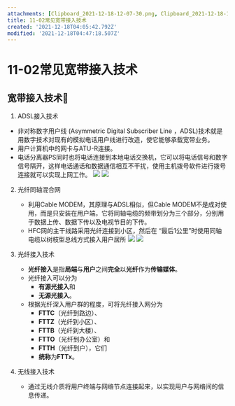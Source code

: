 ```yaml
---
attachments: [Clipboard_2021-12-18-12-07-30.png, Clipboard_2021-12-18-12-11-41.png, Clipboard_2021-12-18-12-13-28.png, Clipboard_2021-12-18-12-13-47.png]
title: 11-02常见宽带接入技术
created: '2021-12-18T04:05:42.792Z'
modified: '2021-12-18T04:47:18.507Z'
---
```


# 11-02常见宽带接入技术
## 宽带接入技术
1. ADSL接入技术
  * 非对称数字用户线 (Asymmetric Digital Subscriber Line ，ADSL)技术就是用数字技术对现有的模拟电话用户线进行改造，使它能够承载宽带业务。
  * 用户计算机中的网卡与ATU-R连接。
  * 电话分离器PS同时也将电话连接到本地电话交换机，它可以将电话信号和数字信号隔开，这样电话通话和数据通信相互不干扰，使用主机拨号软件进行拨号连接就可以实现上网工作。
    ![](@attachment/Clipboard_2021-12-18-12-07-30.png)
    ![](@attachment/Clipboard_2021-12-18-12-11-41.png)


2. 光纤同轴混合网
    * 利用Cable MODEM，其原理与ADSL相似，但Cable MODEM不是成对使用，而是只安装在用户端，它将同轴电缆的频带划分为三个部分，分别用于数据上传、数据下传以及电视节目的下传。
    * HFC网的主干线路采用光纤连接到小区，然后在 “最后1公里”时使用同轴电缆以树枝型总线方式接入用户居所
      ![](@attachment/Clipboard_2021-12-18-12-13-28.png)
      ![](@attachment/Clipboard_2021-12-18-12-13-47.png)

3. 光纤接入技术
    * **光纤接入**是指**局端**与**用户**之间**完全**以**光纤**作为**传输媒体**。
    * 光纤接入可以分为
        + **有源光接入**和
        + **无源光接入**。
    * 根据光纤深入用户群的程度，可将光纤接入网分为
        + **FTTC**（光纤到路边）、
        + **FTTZ**（光纤到小区）、
        + **FTTB**（光纤到大楼）、
        + **FTTO**（光纤到办公室）和
        + **FTTH**（光纤到户），它们
        + **统称**为**FTTx**。

4. 无线接入技术
    * 通过无线介质将用户终端与网络节点连接起来，以实现用户与网络间的信息传递。


